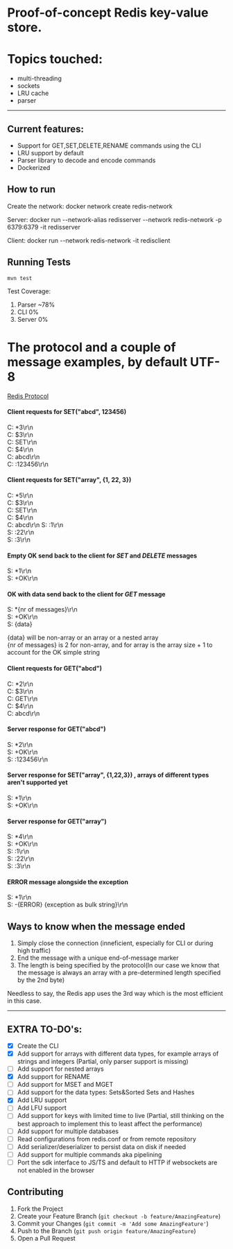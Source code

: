 # Proof-of-concept Redis key-value store. 
# Topics touched: 
* multi-threading 
* sockets
* LRU cache
* parser

___
## Current features:
* Support for GET,SET,DELETE,RENAME commands using the CLI
* LRU support by default
* Parser library to decode and encode commands
* Dockerized 

## How to run

Create the network: docker network create redis-network

Server: docker run --network-alias redisserver --network redis-network -p 6379:6379 -it redisserver

Client: docker run --network redis-network -it redisclient

## Running Tests

```
mvn test
```
Test Coverage:
1. Parser ~78%
2. CLI 0%
3. Server 0%

# The protocol and a couple of message examples, by default UTF-8
[Redis Protocol](https://redis.io/docs/reference/protocol-spec/)
#### Client requests for **SET("abcd", 123456)**
C: *3\r\n   
C: $3\r\n   
C: SET\r\n  
C: $4\r\n   
C: abcd\r\n     
C: :123456\r\n

#### Client requests for **SET("array", {1, 22, 3})**
C: *5\r\n   
C: $3\r\n   
C: SET\r\n  
C: $4\r\n   
C: abcd\r\n
S: :1\r\n   
S: :22\r\n  
S: :3\r\n

#### Empty **OK** send back to the client for *SET* and *DELETE* messages
S: *1\r\n   
S: +OK\r\n  

#### **OK** with data send back to the client for *GET* message
S: *{nr of messages}\r\n    
S: +OK\r\n  
S: {data}   

{data} will be non-array or an array or a nested array <br />
{nr of messages} is 2 for non-array, and for array is the array size + 1 to account for the OK simple string<br />        

#### Client requests for **GET("abcd")**
C: *2\r\n   
C: $3\r\n   
C: GET\r\n  
C: $4\r\n   
C: abcd\r\n

#### Server response for **GET("abcd")**
S: *2\r\n   
S: +OK\r\n  
S: :123456\r\n

#### Server response for **SET("array", {1,22,3}) , arrays of different types aren't supported yet**
S: *1\r\n   
S: +OK\r\n

#### Server response for **GET("array")**
S: *4\r\n   
S: +OK\r\n  
S: :1\r\n   
S: :22\r\n  
S: :3\r\n   

#### **ERROR** message alongside the exception
S: *1\r\n   
S: -{ERROR} {exception as bulk string}\r\n   



## Ways to know when the message ended
1) Simply close the connection (inneficient, especially for CLI or during high traffic)
2) End the message with a unique end-of-message marker
3) The length is being specified by the protocol(In our case we know that the message is always an array with a pre-determined length specified by the 2nd byte)

Needless to say, the Redis app uses the 3rd way which is the most efficient in this case.
___
## EXTRA TO-DO's:
- [x] Create the CLI
- [x] Add support for arrays with different data types, for example arrays of strings and integers (Partial, only parser support is missing)
- [ ] Add support for nested arrays
- [x] Add support for RENAME
- [ ] Add support for MSET and MGET
- [ ] Add support for the data types: Sets&Sorted Sets and Hashes
- [x] Add LRU support
- [ ] Add LFU support
- [ ] Add support for keys with limited time to live (Partial, still thinking on the best approach to implement this to least affect the performance)
- [ ] Add support for multiple databases
- [ ] Read configurations from redis.conf or from remote repository
- [ ] Add serializer/deserializer to persist data on disk if needed
- [ ] Add support for multiple commands aka pipelining
- [ ] Port the sdk interface to JS/TS and default to HTTP if websockets are not enabled in the browser

## Contributing
1. Fork the Project
2. Create your Feature Branch (`git checkout -b feature/AmazingFeature`)
3. Commit your Changes (`git commit -m 'Add some AmazingFeature'`)
4. Push to the Branch (`git push origin feature/AmazingFeature`)
5. Open a Pull Request